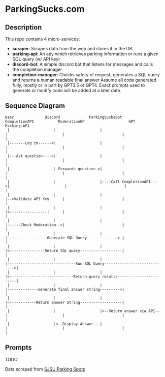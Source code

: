 # ParkingSucks.com

## Description
This repo contains 4 micro-services:
- **scraper**: Scrapes data from the web and stores it in the DB. 
- **parking-api**: An apy which retrieves parking information or runs a given SQL query (w/ API key)
- **discord-bot**: A simple discord bot that listens for messages and calls the completion manager
- **completion-manager**: Checks safety of request, generates a SQL query and returns a human readable final answer
Assume all code generated fully, mostly or in part by GPT3.5 or GPT4. Exact prompts used to generate or modify code will be added at a later date.

## Sequence Diagram
```
User              Discord             ParkingSucksBot             CompletionAPI           ModerationEP                    GPT               Parking-API
 |                    |                    |                          |                         |                          |                     |
 |-------Log in------>|                    |                          |                         |                          |                     |
 |---Ask question---->|                    |                          |                         |                          |                     |
 |                    |-Forwards question->|                          |                         |                          |                     |
 |                    |                    |----Call CompletionAPI--->|                         |                          |                     |
 |                    |                    |                          |-->Validate API Key      |                          |                     |
 |                    |                    |                          |<-----------------|      |                          |                     |
 |                    |                    |                          |------Check Moderation-->|                          |                     |
 |                    |                    |                          |------------------Generate SQL Query--------------> |                     |
 |                    |                    |                          |<----------------Return SQL query-------------------|                     |
 |                    |                    |                          |-------------------------------Run SQL Query----------------------------->|
 |                    |                    |                          |<-----------------------------Return query results------------------------|
 |                    |                    |                          |--------------Generate final answer string--------->|                     |
 |                    |                    |                          |<------------Return answer String-------------------|                     |
 |                    |                    |<--Return answer via API--|                         |                          |                     |
 |                    |<--Display Answer---|                          |                         |                          |                     |
```

## Prompts
TODO

Data scraped from [SJSU Parking Spots](http://sjsuparkingstatus.sjsu.edu/GarageStatus)
